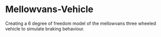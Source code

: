 # Mellowvans-Vehicle
Creating a 6 degree of freedom model of the mellowvans three wheeled vehicle to simulate braking behaviour.
